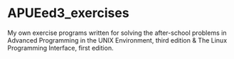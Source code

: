 # APUEed3_exercises
My own exercise programs written for solving the after-school problems in Advanced Programming in the UNIX  Environment, third edition & The Linux Programming Interface, first edition.
